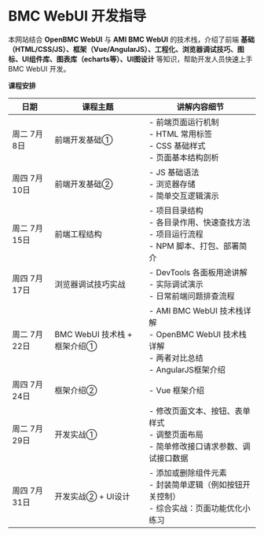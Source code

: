 # BMC WebUI 开发指导

本网站结合 **OpenBMC WebUI** 与 **AMI BMC WebUI** 的技术栈，介绍了前端 **基础（HTML/CSS/JS）、框架（Vue/AngularJS）、工程化、浏览器调试技巧、图标、UI组件库、图表库（echarts等）、UI图设计** 等知识，帮助开发人员快速上手 BMC WebUI 开发。


**课程安排**

| 日期       | 课程主题                     | 讲解内容细节                                                                                              |
| -------- | ------------------------ | --------------------------------------------------------------------------------------------------- |
| 周二 7月8日  | 前端开发基础①         | - 前端页面运行机制<br>- HTML 常用标签<br>- CSS 基础样式<br>- 页面基本结构剖析              |
| 周四 7月10日 | 前端开发基础②         | - JS 基础语法<br>- 浏览器存储<br>- 简单交互逻辑演示   |
| 周二 7月15日 | 前端工程结构                | - 项目目录结构<br>- 各目录作用、快速查找方法<br>- 项目运行流程<br>- NPM 脚本、打包、部署简介                        |
| 周四 7月17日 | 浏览器调试技巧实战                | - DevTools 各面板用途讲解<br>- 实际调试演示<br>- 日常前端问题排查流程      |
| 周二 7月22日 | BMC WebUI 技术栈 + 框架介绍①           | - AMI BMC WebUI 技术栈详解<br>- OpenBMC WebUI 技术栈详解<br>- 两者对比总结<br> - AngularJS框架介绍           |
| 周四 7月24日 | 框架介绍②           | - Vue 框架介绍 |
| 周二 7月29日 | 开发实战①          | - 修改页面文本、按钮、表单样式<br>- 调整页面布局<br>- 简单修改接口请求参数、调试接口数据                          |
| 周四 7月31日 | 开发实战② + UI设计          | - 添加或删除组件元素<br>- 封装简单逻辑（例如按钮开关控制）<br>- 综合实战：页面功能优化小练习                            |
